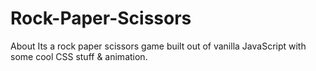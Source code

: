 # Rock-Paper-Scissors
About Its a rock paper scissors game built out of vanilla JavaScript with some cool CSS stuff &amp; animation.
